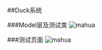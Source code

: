 
##Duck系统


###Model层及测试类
![mahua](http://a2.qpic.cn/psb?/V11WCLch3jKbVO/5uW8SA5VK2PajztzUztJCG5MQH.PzdI2I4LfNrwQDwQ!/b/dI0BAAAAAAAA&bo=fgEcAn4BHAIDCSw!&rf=viewer_4)

###测试页面
![mahua](http://a2.qpic.cn/psb?/V11WCLch3jKbVO/1Ebs3PD3qCPDa2VKMOHbXTVlPlp4BNf.dYXpmCttGK8!/b/dH4BAAAAAAAA&bo=tQMrArUDKwIDCSw!&rf=viewer_4)

